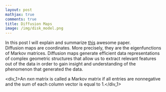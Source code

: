 ```yaml
---
layout: post
mathjax: true
comments: true
title: Diffusion Maps
image: /img/disk_model.png
---
```

<style>
div_1 {
  background-color: lightgrey;
  width: 100px;
  border: 3px solid lightgreen;
  padding: 5px;
  margin: 5px;
}
</style>

In this post I will explain and summarize [this](https://www.sciencedirect.com/science/article/pii/S1063520306000546) awesome paper.  
Diffusion maps are coordinates. More precisely, they are the eigenfunctions of Markov matrices.  Diffusion maps generate efficient
data representations of complex geometric structures that allow us to extract relevant features out of the data in order to gain insight and understanding of the phenomenon that generated the data.  

<div_1>An $n x n$ matrix is called a Markov matrix if all entries are nonnegative and the
sum of each column vector is equal to 1.</div_1>







